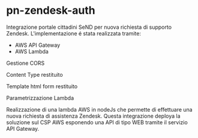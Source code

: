 # pn-zendesk-auth
Integrazione portale cittadini SeND per nuova richiesta di supporto Zendesk.
L'implementazione é stata realizzata tramite:
- AWS API Gateway
- AWS Lambda

Gestione CORS

Content Type restituito

Template html form restituito

Parametrizzazione Lambda

Realizzazione di una lambda AWS in nodeJs che permette di effettuare una nuova richiesta di assistenza Zendesk. Questa integrazione deploya la soluzione sul CSP AWS esponendo una API di tipo WEB tramite il servizio API Gateway.
